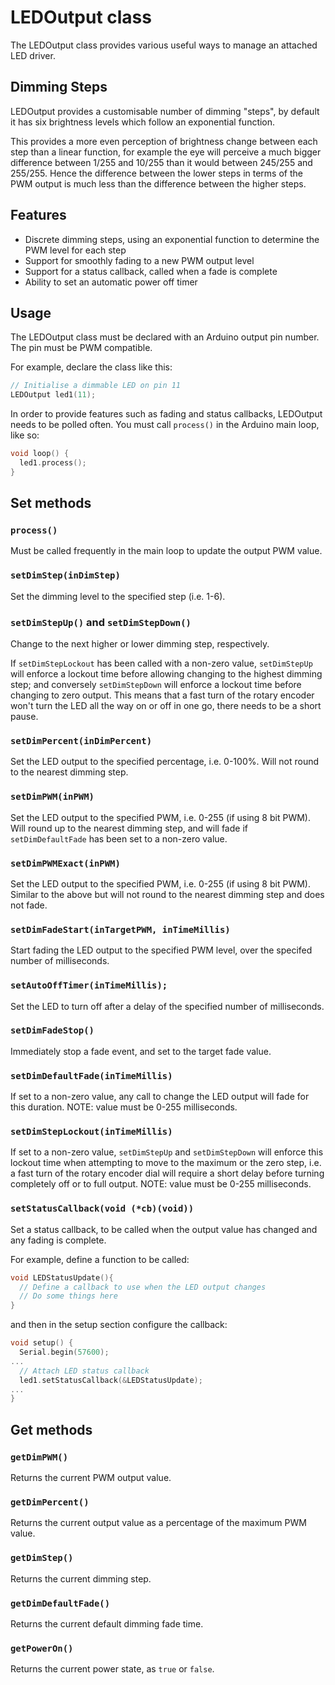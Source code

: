 # LEDOutput class

The LEDOutput class provides various useful ways to manage an attached LED driver. 

## Dimming Steps 

LEDOutput provides a customisable number of dimming "steps", by default it has six brightness levels which follow an exponential function. 

This provides a more even perception of brightness change between each step than a linear function, for example the eye will perceive a much bigger difference between 1/255 and 10/255 than it would between 245/255 and 255/255. Hence the difference between the lower steps in terms of the PWM output is much less than the difference between the higher steps. 

## Features

* Discrete dimming steps, using an exponential function to determine the PWM level for each step 
* Support for smoothly fading to a new PWM output level
* Support for a status callback, called when a fade is complete 
* Ability to set an automatic power off timer 

## Usage 

The LEDOutput class must be declared with an Arduino output pin number. The pin must be PWM compatible. 

For example, declare the class like this:
```C++
// Initialise a dimmable LED on pin 11
LEDOutput led1(11); 
```
In order to provide features such as fading and status callbacks, LEDOutput needs to be polled often. You must call `process()` in the Arduino main loop, like so: 
```C++
void loop() {
  led1.process();
}
```

## Set methods

### `process()`

Must be called frequently in the main loop to update the output PWM value. 

### `setDimStep(inDimStep)`

Set the dimming level to the specified step (i.e. 1-6). 

### `setDimStepUp()` and `setDimStepDown()`

Change to the next higher or lower dimming step, respectively.
 
If `setDimStepLockout` has been called with a non-zero value, `setDimStepUp` will enforce a lockout time before allowing changing to the highest dimming step; and conversely `setDimStepDown` will enforce a lockout time before changing to zero output. This means that a fast turn of the rotary encoder won't turn the LED all the way on or off in one go, there needs to be a short pause. 

### `setDimPercent(inDimPercent)`

Set the LED output to the specified percentage, i.e. 0-100%. Will not round to the nearest dimming step. 

### `setDimPWM(inPWM)`

Set the LED output to the specified PWM, i.e. 0-255 (if using 8 bit PWM). Will round up to the nearest dimming step, and will fade if `setDimDefaultFade` has been set to a non-zero value. 

### `setDimPWMExact(inPWM)`

Set the LED output to the specified PWM, i.e. 0-255 (if using 8 bit PWM). Similar to the above but will not round to the nearest dimming step and does not fade. 

### `setDimFadeStart(inTargetPWM, inTimeMillis)`

Start fading the LED output to the specified PWM level, over the specifed number of milliseconds. 

### `setAutoOffTimer(inTimeMillis);`

Set the LED to turn off after a delay of the specified number of milliseconds. 

### `setDimFadeStop()`

Immediately stop a fade event, and set to the target fade value. 

### `setDimDefaultFade(inTimeMillis)`

If set to a non-zero value, any call to change the LED output will fade for this duration. NOTE: value must be 0-255 milliseconds. 

### `setDimStepLockout(inTimeMillis)`

If set to a non-zero value, `setDimStepUp` and `setDimStepDown` will enforce this lockout time when attempting to move to the maximum or the zero step, i.e. a fast turn of the rotary encoder dial will require a short delay before turning completely off or to full output. NOTE: value must be 0-255 milliseconds. 

### `setStatusCallback(void (*cb)(void))`

Set a status callback, to be called when the output value has changed and any fading is complete. 

For example, define a function to be called:
```C++
void LEDStatusUpdate(){
  // Define a callback to use when the LED output changes
  // Do some things here
}
```
and then in the setup section configure the callback:
```C++
void setup() {
  Serial.begin(57600);
...
  // Attach LED status callback
  led1.setStatusCallback(&LEDStatusUpdate);
...
}
```

## Get methods

### `getDimPWM()`

Returns the current PWM output value. 

### `getDimPercent()`

Returns the current output value as a percentage of the maximum PWM value. 

### `getDimStep()`

Returns the current dimming step. 

### `getDimDefaultFade()`

Returns the current default dimming fade time. 

### `getPowerOn()`

Returns the current power state, as `true` or `false`.

